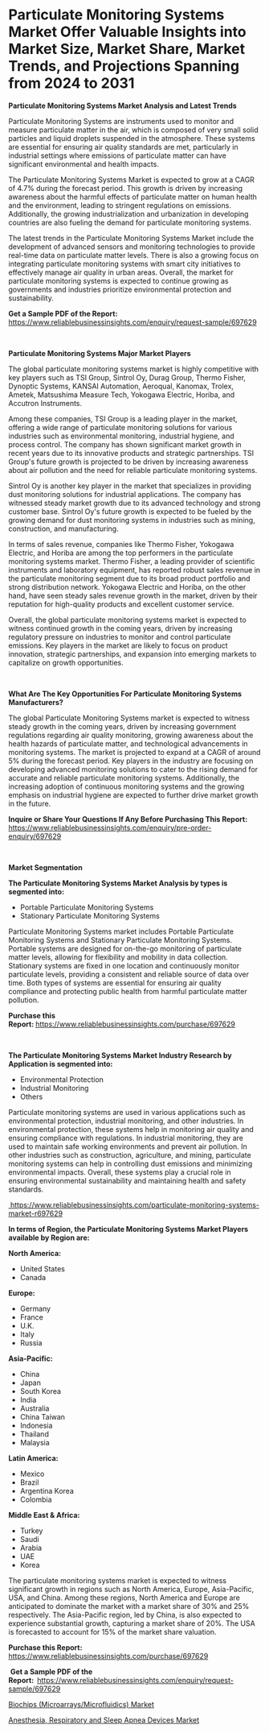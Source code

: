 <p><h1>Particulate Monitoring Systems Market Offer Valuable Insights into Market Size, Market Share, Market Trends, and Projections Spanning from 2024 to 2031</h1></p><p><strong>Particulate Monitoring Systems Market Analysis and Latest Trends</strong></p>
<p><p>Particulate Monitoring Systems are instruments used to monitor and measure particulate matter in the air, which is composed of very small solid particles and liquid droplets suspended in the atmosphere. These systems are essential for ensuring air quality standards are met, particularly in industrial settings where emissions of particulate matter can have significant environmental and health impacts.</p><p>The Particulate Monitoring Systems Market is expected to grow at a CAGR of 4.7% during the forecast period. This growth is driven by increasing awareness about the harmful effects of particulate matter on human health and the environment, leading to stringent regulations on emissions. Additionally, the growing industrialization and urbanization in developing countries are also fueling the demand for particulate monitoring systems.</p><p>The latest trends in the Particulate Monitoring Systems Market include the development of advanced sensors and monitoring technologies to provide real-time data on particulate matter levels. There is also a growing focus on integrating particulate monitoring systems with smart city initiatives to effectively manage air quality in urban areas. Overall, the market for particulate monitoring systems is expected to continue growing as governments and industries prioritize environmental protection and sustainability.</p></p>
<p><strong>Get a Sample PDF of the Report:&nbsp;</strong> <a href="https://www.reliablebusinessinsights.com/enquiry/request-sample/697629">https://www.reliablebusinessinsights.com/enquiry/request-sample/697629</a></p>
<p>&nbsp;</p>
<p><strong>Particulate Monitoring Systems Major Market Players</strong></p>
<p><p>The global particulate monitoring systems market is highly competitive with key players such as TSI Group, Sintrol Oy, Durag Group, Thermo Fisher, Dynoptic Systems, KANSAI Automation, Aeroqual, Kanomax, Trolex, Ametek, Matsushima Measure Tech, Yokogawa Electric, Horiba, and Accutron Instruments.</p><p>Among these companies, TSI Group is a leading player in the market, offering a wide range of particulate monitoring solutions for various industries such as environmental monitoring, industrial hygiene, and process control. The company has shown significant market growth in recent years due to its innovative products and strategic partnerships. TSI Group's future growth is projected to be driven by increasing awareness about air pollution and the need for reliable particulate monitoring systems.</p><p>Sintrol Oy is another key player in the market that specializes in providing dust monitoring solutions for industrial applications. The company has witnessed steady market growth due to its advanced technology and strong customer base. Sintrol Oy's future growth is expected to be fueled by the growing demand for dust monitoring systems in industries such as mining, construction, and manufacturing.</p><p>In terms of sales revenue, companies like Thermo Fisher, Yokogawa Electric, and Horiba are among the top performers in the particulate monitoring systems market. Thermo Fisher, a leading provider of scientific instruments and laboratory equipment, has reported robust sales revenue in the particulate monitoring segment due to its broad product portfolio and strong distribution network. Yokogawa Electric and Horiba, on the other hand, have seen steady sales revenue growth in the market, driven by their reputation for high-quality products and excellent customer service. </p><p>Overall, the global particulate monitoring systems market is expected to witness continued growth in the coming years, driven by increasing regulatory pressure on industries to monitor and control particulate emissions. Key players in the market are likely to focus on product innovation, strategic partnerships, and expansion into emerging markets to capitalize on growth opportunities.</p></p>
<p>&nbsp;</p>
<p><strong>What Are The Key Opportunities For Particulate Monitoring Systems Manufacturers?</strong></p>
<p><p>The global Particulate Monitoring Systems market is expected to witness steady growth in the coming years, driven by increasing government regulations regarding air quality monitoring, growing awareness about the health hazards of particulate matter, and technological advancements in monitoring systems. The market is projected to expand at a CAGR of around 5% during the forecast period. Key players in the industry are focusing on developing advanced monitoring solutions to cater to the rising demand for accurate and reliable particulate monitoring systems. Additionally, the increasing adoption of continuous monitoring systems and the growing emphasis on industrial hygiene are expected to further drive market growth in the future.</p></p>
<p><strong>Inquire or Share Your Questions If Any Before Purchasing This Report:</strong> <a href="https://www.reliablebusinessinsights.com/enquiry/pre-order-enquiry/697629">https://www.reliablebusinessinsights.com/enquiry/pre-order-enquiry/697629</a></p>
<p>&nbsp;</p>
<p><strong>Market Segmentation</strong></p>
<p><strong>The Particulate Monitoring Systems Market Analysis by types is segmented into:</strong></p>
<p><ul><li>Portable Particulate Monitoring Systems</li><li>Stationary Particulate Monitoring Systems</li></ul></p>
<p><p>Particulate Monitoring Systems market includes Portable Particulate Monitoring Systems and Stationary Particulate Monitoring Systems. Portable systems are designed for on-the-go monitoring of particulate matter levels, allowing for flexibility and mobility in data collection. Stationary systems are fixed in one location and continuously monitor particulate levels, providing a consistent and reliable source of data over time. Both types of systems are essential for ensuring air quality compliance and protecting public health from harmful particulate matter pollution.</p></p>
<p><strong>Purchase this Report:&nbsp;</strong><a href="https://www.reliablebusinessinsights.com/purchase/697629">https://www.reliablebusinessinsights.com/purchase/697629</a></p>
<p>&nbsp;</p>
<p><strong>The Particulate Monitoring Systems Market Industry Research by Application is segmented into:</strong></p>
<p><ul><li>Environmental Protection</li><li>Industrial Monitoring</li><li>Others</li></ul></p>
<p><p>Particulate monitoring systems are used in various applications such as environmental protection, industrial monitoring, and other industries. In environmental protection, these systems help in monitoring air quality and ensuring compliance with regulations. In industrial monitoring, they are used to maintain safe working environments and prevent air pollution. In other industries such as construction, agriculture, and mining, particulate monitoring systems can help in controlling dust emissions and minimizing environmental impacts. Overall, these systems play a crucial role in ensuring environmental sustainability and maintaining health and safety standards.</p></p>
<p><a href="https://www.reliablebusinessinsights.com/particulate-monitoring-systems-market-r697629">&nbsp;https://www.reliablebusinessinsights.com/particulate-monitoring-systems-market-r697629</a></p>
<p><strong>In terms of Region, the Particulate Monitoring Systems Market Players available by Region are:</strong></p>
<p>
    <p> <strong> North America: </strong>
        <ul>
            <li>United States</li>
            <li>Canada</li>
        </ul>
        </p> 
    <p> <strong> Europe: </strong>
        <ul>
            <li>Germany</li>
            <li>France</li>
            <li>U.K.</li>
            <li>Italy</li>
            <li>Russia</li>
        </ul>
        </p> 
    <p> <strong> Asia-Pacific: </strong>
        <ul>
            <li>China</li>
            <li>Japan</li>
            <li>South Korea</li>
            <li>India</li>
            <li>Australia</li>
            <li>China Taiwan</li>
            <li>Indonesia</li>
            <li>Thailand</li>
            <li>Malaysia</li>
        </ul>
        </p> 
    <p> <strong> Latin America: </strong>
        <ul>
            <li>Mexico</li>
            <li>Brazil</li>
            <li>Argentina Korea</li>
            <li>Colombia</li>
        </ul>
        </p> 
    <p> <strong> Middle East & Africa: </strong>
        <ul>
            <li>Turkey</li>
            <li>Saudi</li>
            <li>Arabia</li>
            <li>UAE</li>
            <li>Korea</li>
        </ul>
    </p>
    </p>
<p><p>The particulate monitoring systems market is expected to witness significant growth in regions such as North America, Europe, Asia-Pacific, USA, and China. Among these regions, North America and Europe are anticipated to dominate the market with a market share of 30% and 25% respectively. The Asia-Pacific region, led by China, is also expected to experience substantial growth, capturing a market share of 20%. The USA is forecasted to account for 15% of the market share valuation.</p></p>
<p><strong>Purchase this Report: </strong><a href="https://www.reliablebusinessinsights.com/purchase/697629">https://www.reliablebusinessinsights.com/purchase/697629</a></p>
<p>&nbsp;<strong>Get a Sample PDF of the Report:&nbsp;&nbsp;</strong><a href="https://www.reliablebusinessinsights.com/enquiry/request-sample/697629">https://www.reliablebusinessinsights.com/enquiry/request-sample/697629</a></p>
<p><strong></strong></p>
<p><p><a href="https://github.com/BerryGuann/Market-Research-Report-List-1/blob/main/biochips-microarraysmicrofluidics-market.md">Biochips (Microarrays/Microfluidics) Market</a></p><p><a href="https://github.com/Chiragrp22/Market-Research-Report-List-5/blob/main/anesthesia-respiratory-and-sleep-apnea-devices-market.md">Anesthesia, Respiratory and Sleep Apnea Devices Market</a></p></p>